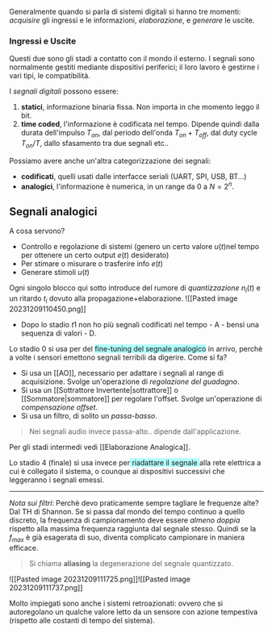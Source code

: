 Generalmente quando si parla di sistemi digitali si hanno tre momenti: *acquisire* gli ingressi e le informazioni, *elaborazione*, e *generare* le uscite.

### Ingressi e Uscite
Questi due sono gli stadi a contatto con il mondo il esterno. 
I segnali sono normalmente gestiti mediante dispositivi periferici; il loro lavoro è gestirne i vari tipi, le compatibilità.

I *segnali digitali* possono essere:
1. **statici**, informazione binaria fissa. Non importa in che momento leggo il bit.
2. **time coded**, l'informazione è codificata nel tempo. Dipende quindi dalla durata dell'impulso $T_{on}$, dal periodo dell'onda $T_{on}+T_{off}$, dal duty cycle $T_{on}/T$, dallo sfasamento tra due segnali etc..

Possiamo avere anche un'altra categorizzazione dei segnali:
- **codificati**, quelli usati dalle interfacce seriali (UART, SPI, USB, BT...)
- **analogici**, l'informazione è numerica, in un range da 0 a $N=2^n$.

## Segnali analogici
A cosa servono? 
- Controllo e regolazione di sistemi (genero un certo valore $u(t)$nel tempo per ottenere un certo output $e(t)$ desiderato)
- Per stimare o misurare o trasferire info $e(t)$
- Generare stimoli $u(t)$

Ogni singolo blocco qui sotto introduce del rumore di *quantizzazione* $n_i(t)$ e un ritardo $t_i$ dovuto alla propagazione+elaborazione.
![[Pasted image 20231209110450.png]]

- Dopo lo stadio $t1$ non ho più segnali codificati nel tempo - A - bensì una sequenza di valori - D.

Lo stadio 0 si usa per del <span style="background:#b1ffff">fine-tuning del segnale analogico</span> in arrivo, perchè a volte i sensori emettono segnali terribili da digerire. Come si fa?
-  Si usa un [[AO]], necessario per adattare i segnali al range di acquisizione. Svolge un'operazione di *regolazione del guadagno*.
- Si usa un [[Sottrattore Invertente|sottrattore]] o [[Sommatore|sommatore]] per regolare l'offset. Svolge un'operazione di *compensazione offset*.
- Si usa un filtro, di solito un *passa-basso*.
>Nei segnali audio invece passa-alto.. dipende dall'applicazione.

Per gli stadi intermedi vedi [[Elaborazione Analogica]].

Lo stadio 4 (finale) si usa invece per<span style="background:#b1ffff"> riadattare il segnale </span>alla rete elettrica a cui è collegato il sistema, o counque ai dispositivi successivi che leggeranno i segnali emessi.

---

*Nota sui filtri*: Perchè devo praticamente sempre tagliare le frequenze alte? Dal TH di Shannon.
Se si passa dal mondo del tempo continuo a quello discreto, la frequenza di campionamento deve essere *almeno doppia* rispetto alla massima frequenza raggiunta dal segnale stesso.
Quindi se la $f_{max}$ è già esagerata di suo, diventa complicato campionare in maniera efficace.

>Si chiama **aliasing** la degenerazione del segnale quantizzato.

![[Pasted image 20231209111725.png]]![[Pasted image 20231209111737.png]]

Molto impiegati sono anche i sistemi retroazionati: ovvero che si autoregolano un qualche valore letto da un sensore con azione tempestiva (rispetto alle costanti di tempo del sistema).